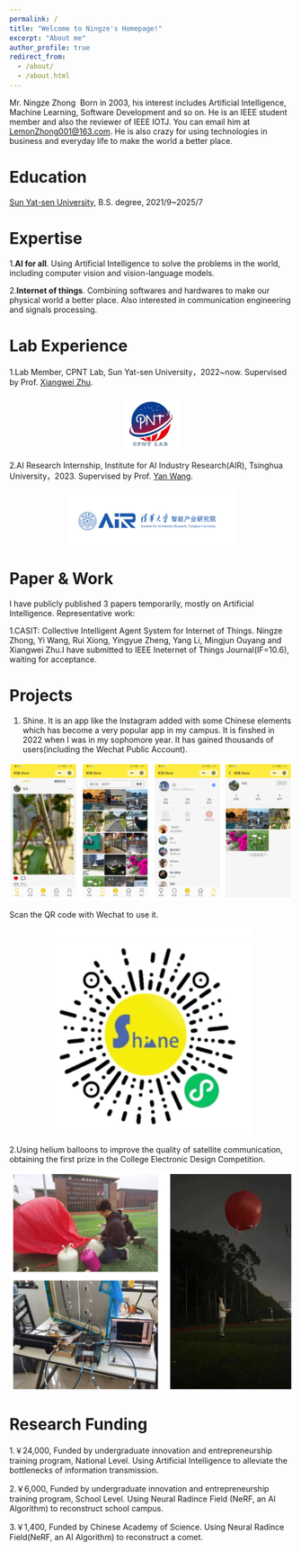 ```yaml
---
permalink: /
title: "Welcome to Ningze's Homepage!"
excerpt: "About me"
author_profile: true
redirect_from: 
  - /about/
  - /about.html
---
```


Mr. Ningze Zhong
​ Born in 2003, his interest includes Artificial Intelligence, Machine Learning, Software Development and so on. He is an IEEE student member and also the reviewer of IEEE IOTJ. You can email him at LemonZhong001@163.com. He is also crazy for using technologies in business and everyday life to make the world a better place.

Education
======
 [Sun Yat-sen University]([https://pages.github.com/](https://www.sysu.edu.cn/sysuen/)), B.S. degree, 2021/9~2025/7


Expertise
======
1.**AI for all**. Using Artificial Intelligence to solve the problems in the world, including computer vision and vision-language models.

2.**Internet of things**. Combining softwares and hardwares to make our physical world a better place. Also interested in communication engineering and signals processing.
 

Lab Experience
======
1.Lab Member, CPNT Lab, Sun Yat-sen University，2022~now. Supervised by Prof. [Xiangwei Zhu](https://www.researchgate.net/profile/Xiangwei-Zhu). 
<div align="center">
  <img src="CPNT.png" alt="CPNT图片" width="100" height="100" />
</div>

2.AI Research Internship, Institute for AI Industry Research(AIR), Tsinghua University，2023. Supervised by Prof. [Yan Wang](https://air.tsinghua.edu.cn/en/info/1046/1379.htm). 
<div align="center">
  <img src="AIR.png" alt="AIR图片" width="300" height="100" />
</div>




Paper & Work
======
I have publicly published 3 papers temporarily, mostly on Artificial Intelligence. Representative work:

1.CASIT: Collective Intelligent Agent System for Internet of Things. Ningze Zhong, Yi Wang, Rui Xiong, Yingyue Zheng, Yang Li, Mingjun Ouyang and Xiangwei Zhu.I have submitted to IEEE Ineternet of Things Journal(IF=10.6), waiting for acceptance.  

Projects
======
1. Shine. It is an app like the Instagram added with some Chinese elements which has become a very popular app in my campus. It is finshed in 2022 when I was in my sophomore year. It has gained thousands of users(including the Wechat Public Account).

<p align="center">
  <img src="Shine1.png" alt="Shine" />
</p>

Scan the QR code with Wechat to use it.

<p align="center">
  <img src="Shine2.png" alt="Shine" />
</p>

2.Using helium balloons to improve the quality of satellite communication, obtaining the first prize in the College Electronic Design Competition.

<p align="center">
  <img src="ce.png" alt="CE" />
</p>

Research Funding
======
  1.￥24,000,  Funded by undergraduate innovation and entrepreneurship training program, National Level. Using Artificial Intelligence to alleviate the bottlenecks of information transmission.

  2.￥6,000,  Funded by undergraduate innovation and entrepreneurship training program, School Level. Using Neural Radince Field (NeRF, an AI Algorithm) to reconstruct school campus.

  3.￥1,400, Funded by Chinese Academy of Science. Using Neural Radince Field(NeRF, an AI Algorithm) to reconstruct a comet.

